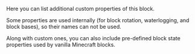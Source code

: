 Here you can list additional custom properties of this block.

Some properties are used internally (for block rotation, waterlogging, and block bases), so their names can not be used.

Along with custom ones, you can also include pre-defined block state properties used by vanilla Minecraft blocks.